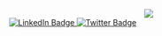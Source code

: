 <div id="header" align="center">
    <img src="https://media.giphy.com/media/lvQe7YwEEJoaIluvs6/giphy.gif"/>
</div>

<div id="badges">
  <a href="https://www.linkedin.com/in/heavymetalops/">
    <img src="https://img.shields.io/badge/LinkedIn-blue?style=for-the-badge&logo=linkedin&logoColor=white" alt="LinkedIn Badge"/>
  </a>
  <a href="https://twitter.com/0xVoid79">
    <img src="https://img.shields.io/badge/Twitter-blue?style=for-the-badge&logo=twitter&logoColor=white" alt="Twitter Badge"/>
  </a>
</div>
<img src="https://komarev.com/ghpvc/?username=DmGwatts0x79&style=flat-square&color=blue" alt=""/>
